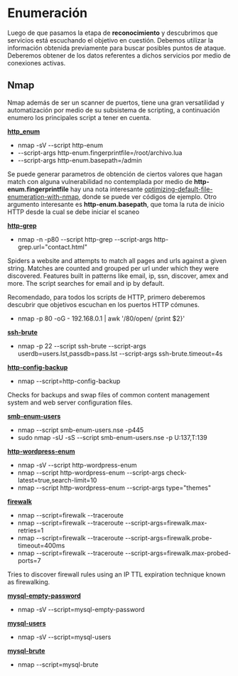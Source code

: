 # Enumeración
Luego de que pasamos la etapa de __reconocimiento__ y descubrimos que servicios está escuchando el objetivo en cuestión. Debemos utilizar la información obtenida previamente para buscar posibles puntos de ataque.
Deberemos obtener de los datos referentes a dichos servicios por medio de conexiones activas.

## Nmap
Nmap además de ser un scanner de puertos, tiene una gran versatilidad y automatización por medio de su subsistema de scripting, a continuación enumero los principales script a tener en cuenta.

[__http_enum__](https://nmap.org/nsedoc/scripts/http-enum.html)
* nmap -sV --script http-enum <target>
* --script-args http-enum.fingerprintfile=/root/archivo.lua
* --script-args http-enum.basepath=/admin

Se puede generar parametros de obtención de ciertos valores que hagan match con alguna vulnerabilidad no contemplada por medio de __http-enum.fingerprintfile__ hay una nota interesante [optimizing-default-file-enumeration-with-nmap](https://purehacking.com/blog/josh-zlatin/optimizing-default-file-enumeration-with-nmap), donde se puede ver códigos de ejemplo.
Otro argumento interesante es __http-enum.basepath__, que toma la ruta de inicio HTTP desde la cual se debe iniciar el scaneo

[__http-grep__](https://nmap.org/nsedoc/scripts/http-grep.html)
* nmap -n -p80 --script http-grep --script-args http-grep.url="contact.html"<target>

Spiders a website and attempts to match all pages and urls against a given string. Matches are counted and grouped per url under which they were discovered. Features built in patterns like email, ip, ssn, discover, amex and more. The script searches for email and ip by default.

Recomendado, para todos los scripts de HTTP, primero deberemos descubrir que objetivos escuchan en los puertos HTTP cómunes.

* nmap -p 80 -oG - 192.168.0.1 | awk '/80\/open/ {print $2}'


[__ssh-brute__](https://nmap.org/nsedoc/scripts/ssh-brute.html)
* nmap -p 22 --script ssh-brute --script-args userdb=users.lst,passdb=pass.lst --script-args ssh-brute.timeout=4s <target>

[__http-config-backup__](https://nmap.org/nsedoc/scripts/http-config-backup.html)
* nmap --script=http-config-backup <target>

Checks for backups and swap files of common content management system and web server configuration files.

[__smb-enum-users__](https://nmap.org/nsedoc/scripts/smb-enum-users.html)
* nmap --script smb-enum-users.nse -p445 <host>
* sudo nmap -sU -sS --script smb-enum-users.nse -p U:137,T:139 <host>

[__http-wordpress-enum__](https://nmap.org/nsedoc/scripts/http-wordpress-enum.html)
* nmap -sV --script http-wordpress-enum <target>
* nmap --script http-wordpress-enum --script-args check-latest=true,search-limit=10 <target>
* nmap --script http-wordpress-enum --script-args type="themes" <target>

[__firewalk__](https://nmap.org/nsedoc/scripts/firewalk.html)
* nmap --script=firewalk --traceroute <host>
* nmap --script=firewalk --traceroute --script-args=firewalk.max-retries=1 <host>
* nmap --script=firewalk --traceroute --script-args=firewalk.probe-timeout=400ms <host>
* nmap --script=firewalk --traceroute --script-args=firewalk.max-probed-ports=7 <host>

Tries to discover firewall rules using an IP TTL expiration technique known as firewalking.

[__mysql-empty-password__](https://nmap.org/nsedoc/scripts/mysql-empty-password.html)
* nmap -sV --script=mysql-empty-password <target>

[__mysql-users__](https://nmap.org/nsedoc/scripts/mysql-users.html)
* nmap -sV --script=mysql-users <target>

[__mysql-brute__](https://nmap.org/nsedoc/scripts/mysql-brute.html)
* nmap --script=mysql-brute <target>
